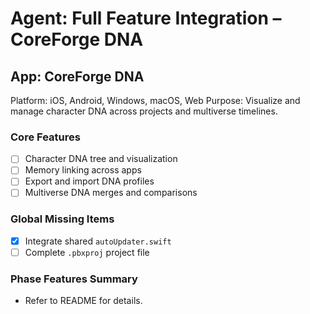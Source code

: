 # Agent: Full Feature Integration – CoreForge DNA

## App: CoreForge DNA
Platform: iOS, Android, Windows, macOS, Web
Purpose: Visualize and manage character DNA across projects and multiverse timelines.

### Core Features
- [ ] Character DNA tree and visualization
- [ ] Memory linking across apps
- [ ] Export and import DNA profiles
- [ ] Multiverse DNA merges and comparisons

### Global Missing Items
- [x] Integrate shared `autoUpdater.swift`
- [ ] Complete `.pbxproj` project file

### Phase Features Summary
- Refer to README for details.

